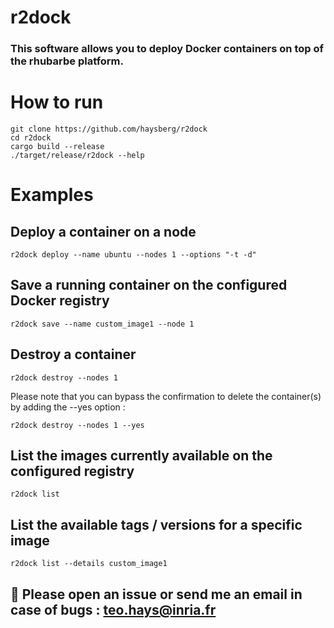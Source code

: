 # r2dock
### This software allows you to deploy Docker containers on top of the rhubarbe platform.

# How to run
```
git clone https://github.com/haysberg/r2dock
cd r2dock
cargo build --release
./target/release/r2dock --help
```
# Examples
## Deploy a container on a node
```
r2dock deploy --name ubuntu --nodes 1 --options "-t -d"
```

## Save a running container on the configured Docker registry
```
r2dock save --name custom_image1 --node 1
```

## Destroy a container
```
r2dock destroy --nodes 1
```
Please note that you can bypass the confirmation to delete the container(s) by adding the --yes option :
```
r2dock destroy --nodes 1 --yes
```

## List the images currently available on the configured registry
```
r2dock list
```

## List the available tags / versions for a specific image
```
r2dock list --details custom_image1
```
## 📨 Please open an issue or send me an email in case of bugs : teo.hays@inria.fr